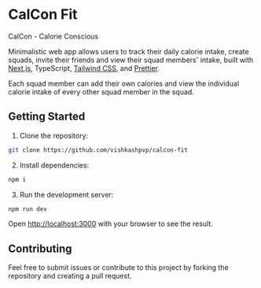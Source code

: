 # CalCon Fit

CalCon - Calorie Conscious

Minimalistic web app allows users to track their daily calorie intake, create squads, invite their friends and view their squad members' intake, built with [Next.js](https://nextjs.org), TypeScript, [Tailwind CSS](https://tailwindcss.com/), and [Prettier](https://prettier.io/).

Each squad member can add their own calories and view the individual calorie intake of every other squad member in the squad.

## Getting Started

1. Clone the repository:

```bash
git clone https://github.com/vishkashpvp/calcon-fit
```

2. Install dependencies:

```bash
npm i
```

3. Run the development server:

```bash
npm run dev
```

Open [http://localhost:3000](http://localhost:3000) with your browser to see the result.

## Contributing

Feel free to submit issues or contribute to this project by forking the repository and creating a pull request.
